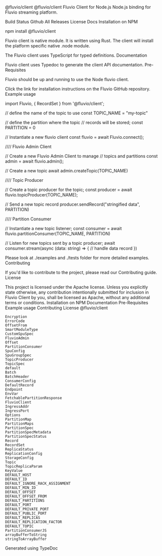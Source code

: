 @fluvio/client
@fluvio/client
Fluvio Client for Node.js
Node.js binding for Fluvio streaming platform.

Build Status Github All Releases License Docs
Installation on NPM

npm install @fluvio/client

Fluvio client is native module. It is written using Rust. The client will install the platform specific native .node module.

The Fluvio client uses TypeScript for typed definitions.
Documentation

Fluvio client uses Typedoc to generate the client API documentation.
Pre-Requisites

Fluvio should be up and running to use the Node fluvio client.

Click the link for installation instructions on the Fluvio GitHub repository.
Example usage

import Fluvio, { RecordSet } from '@fluvio/client';

// define the name of the topic to use
const TOPIC_NAME = "my-topic"

// define the partition where the topic
// records will be stored;
const PARTITION = 0

// Instantiate a new fluvio client
const fluvio = await Fluvio.connect();

//// Fluvio Admin Client

// Create a new Fluvio Admin Client to manage
// topics and partitions
const admin = await fluvio.admin();

// Create a new topic
await admin.createTopic(TOPIC_NAME)

//// Topic Producer

// Create a topic producer for the topic;
const producer = await fluvio.topicProducer(TOPIC_NAME);

// Send a new topic record
producer.sendRecord("stringified data", PARTITION)

//// Partition Consumer

// Instantiate a new topic listener;
const consumer = await fluvio.partitionConsumer(TOPIC_NAME, PARTITION)

// Listen for new topics sent by a topic producer;
await consumer.stream(async (data: string) => {
// handle data record
})

Please look at ./examples and ./tests folder for more detailed examples.
Contributing

If you'd like to contribute to the project, please read our Contributing guide.
License

This project is licensed under the Apache license. Unless you explicitly state otherwise, any contribution intentionally submitted for inclusion in Fluvio Client by you, shall be licensed as Apache, without any additional terms or conditions.
Installation on NPM
Documentation
Pre-Requisites
Example usage
Contributing
License
@fluvio/client

    Encryption
    ErrorCode
    OffsetFrom
    SmartModuleType
    CustomSpuSpec
    FluvioAdmin
    Offset
    PartitionConsumer
    SpuConfig
    SpuGroupSpec
    TopicProducer
    TopicSpec
    default
    Batch
    BatchHeader
    ConsumerConfig
    DefaultRecord
    Endpoint
    EnvVar
    FetchablePartitionResponse
    FluvioClient
    IngressAddr
    IngressPort
    Options
    PartitionMap
    PartitionMaps
    PartitionSpec
    PartitionSpecMetadata
    PartitionSpecStatus
    Record
    RecordSet
    ReplicaStatus
    ReplicationConfig
    StorageConfig
    Topic
    TopicReplicaParam
    KeyValue
    DEFAULT_HOST
    DEFAULT_ID
    DEFAULT_IGNORE_RACK_ASSIGNMENT
    DEFAULT_MIN_ID
    DEFAULT_OFFSET
    DEFAULT_OFFSET_FROM
    DEFAULT_PARTITIONS
    DEFAULT_PORT
    DEFAULT_PRIVATE_PORT
    DEFAULT_PUBLIC_PORT
    DEFAULT_REPLICAS
    DEFAULT_REPLICATION_FACTOR
    DEFAULT_TOPIC
    PartitionConsumerJS
    arrayBufferToString
    stringToArrayBuffer

Generated using TypeDoc
